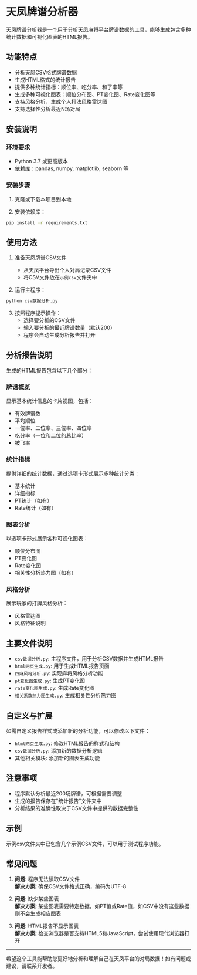 # 天凤牌谱分析器

天凤牌谱分析器是一个用于分析天凤麻将平台牌谱数据的工具，能够生成包含多种统计数据和可视化图表的HTML报告。

## 功能特点

- 分析天凤CSV格式牌谱数据
- 生成HTML格式的统计报告
- 提供多种统计指标：顺位率、吃分率、和了率等
- 生成多种可视化图表：顺位分布图、PT变化图、Rate变化图等
- 支持风格分析，生成个人打法风格雷达图
- 支持选择性分析最近N场对局

## 安装说明

### 环境要求

- Python 3.7 或更高版本
- 依赖库：pandas, numpy, matplotlib, seaborn 等

### 安装步骤

1. 克隆或下载本项目到本地

2. 安装依赖库：
```bash
pip install -r requirements.txt
```

## 使用方法

1. 准备天凤牌谱CSV文件
   - 从天凤平台导出个人对局记录CSV文件
   - 将CSV文件放在`示例csv`文件夹中

2. 运行主程序：
```bash
python csv数据分析.py
```

3. 按照程序提示操作：
   - 选择要分析的CSV文件
   - 输入要分析的最近牌谱数量（默认200）
   - 程序会自动生成分析报告并打开

## 分析报告说明

生成的HTML报告包含以下几个部分：

### 牌谱概览
显示基本统计信息的卡片视图，包括：
- 有效牌谱数
- 平均顺位
- 一位率、二位率、三位率、四位率
- 吃分率（一位和二位的总比率）
- 被飞率

### 统计指标
提供详细的统计数据，通过选项卡形式展示多种统计分类：
- 基本统计
- 详细指标
- PT统计（如有）
- Rate统计（如有）

### 图表分析
以选项卡形式展示各种可视化图表：
- 顺位分布图
- PT变化图
- Rate变化图
- 相关性分析热力图（如有）

### 风格分析
展示玩家的打牌风格分析：
- 风格雷达图
- 风格特征说明

## 主要文件说明

- `csv数据分析.py`: 主程序文件，用于分析CSV数据并生成HTML报告
- `html网页生成.py`: 用于生成HTML报告页面
- `四麻风格分析.py`: 实现麻将风格分析功能
- `pt变化图生成.py`: 生成PT变化图
- `rate变化图生成.py`: 生成Rate变化图
- `相关系数热力图生成.py`: 生成相关性分析热力图

## 自定义与扩展

如需自定义报告样式或添加新的分析功能，可以修改以下文件：
- `html网页生成.py`: 修改HTML报告的样式和结构
- `csv数据分析.py`: 添加新的数据分析逻辑
- 其他相关模块: 添加新的图表生成功能

## 注意事项

- 程序默认分析最近200场牌谱，可根据需要调整
- 生成的报告保存在"统计报告"文件夹中
- 分析结果的准确性取决于CSV文件中提供的数据完整性

## 示例

示例csv文件夹中已包含几个示例CSV文件，可以用于测试程序功能。

## 常见问题

1. **问题**: 程序无法读取CSV文件  
   **解决方案**: 确保CSV文件格式正确，编码为UTF-8

2. **问题**: 缺少某些图表  
   **解决方案**: 某些图表需要特定数据，如PT值或Rate值，如CSV中没有这些数据则不会生成相应图表

3. **问题**: HTML报告不显示图表  
   **解决方案**: 检查浏览器是否支持HTML5和JavaScript，尝试使用现代浏览器打开

---

希望这个工具能帮助您更好地分析和理解自己在天凤平台的对局数据！如有问题或建议，请联系开发者。 